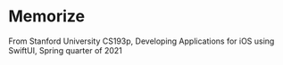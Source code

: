 # Memorize

From Stanford University CS193p, Developing Applications for iOS using SwiftUI, Spring quarter of 2021
